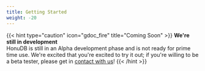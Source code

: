 ```yaml
---
title: Getting Started
weight: -20
---
```


{{< hint type="caution" icon="gdoc_fire" title="Coming Soon" >}}
**We're still in development**\
HonuDB is still in an Alpha development phase and is not ready for prime time use. We're excited that you're excited to try it out; if you're willing to be a beta tester, please get in [contact with us](https://rotational.io/contact/)!
{{< /hint >}}